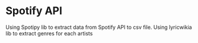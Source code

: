 # Spotify API
Using Spotipy lib to extract data from Spotify API to csv file.
Using lyricwikia lib to extract genres for each artists
